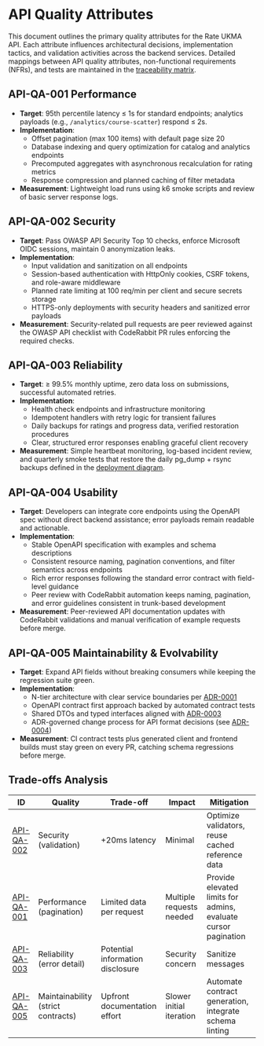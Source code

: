 # API Quality Attributes

This document outlines the primary quality attributes for the Rate UKMA API. Each attribute influences architectural decisions, implementation tactics, and validation activities across the backend services. Detailed mappings between API quality attributes, non-functional requirements (NFRs), and tests are maintained in the [traceability matrix](../traceability-matrix.md).

## API-QA-001 Performance

- **Target**: 95th percentile latency ≤ 1s for standard endpoints; analytics payloads (e.g., `/analytics/course-scatter`) respond ≤ 2s.
- **Implementation**:
  - Offset pagination (max 100 items) with default page size 20
  - Database indexing and query optimization for catalog and analytics endpoints
  - Precomputed aggregates with asynchronous recalculation for rating metrics
  - Response compression and planned caching of filter metadata
- **Measurement**: Lightweight load runs using k6 smoke scripts and review of basic server response logs.

## API-QA-002 Security

- **Target**: Pass OWASP API Security Top 10 checks, enforce Microsoft OIDC sessions, maintain 0 anonymization leaks.
- **Implementation**:
  - Input validation and sanitization on all endpoints
  - Session-based authentication with HttpOnly cookies, CSRF tokens, and role-aware middleware
  - Planned rate limiting at 100 req/min per client and secure secrets storage
  - HTTPS-only deployments with security headers and sanitized error payloads
- **Measurement**: Security-related pull requests are peer reviewed against the OWASP API checklist with CodeRabbit PR rules enforcing the required checks.

## API-QA-003 Reliability

- **Target**: ≥ 99.5% monthly uptime, zero data loss on submissions, successful automated retries.
- **Implementation**:
  - Health check endpoints and infrastructure monitoring
  - Idempotent handlers with retry logic for transient failures
  - Daily backups for ratings and progress data, verified restoration procedures
  - Clear, structured error responses enabling graceful client recovery
- **Measurement**: Simple heartbeat monitoring, log-based incident review, and quarterly smoke tests that restore the daily pg_dump + rsync backups defined in the [deployment diagram](../architecture/uml/deployment-diagram.puml).

## API-QA-004 Usability

- **Target**: Developers can integrate core endpoints using the OpenAPI spec without direct backend assistance; error payloads remain readable and actionable.
- **Implementation**:
  - Stable OpenAPI specification with examples and schema descriptions
  - Consistent resource naming, pagination conventions, and filter semantics across endpoints
  - Rich error responses following the standard error contract with field-level guidance
  - Peer review with CodeRabbit automation keeps naming, pagination, and error guidelines consistent in trunk-based development
- **Measurement**: Peer-reviewed API documentation updates with CodeRabbit validations and manual verification of example requests before merge.

## API-QA-005 Maintainability & Evolvability

- **Target**: Expand API fields without breaking consumers while keeping the regression suite green.
- **Implementation**:
  - N-tier architecture with clear service boundaries per [ADR-0001](../architecture/decisions/0001-n-tier-arch.md)
  - OpenAPI contract first approach backed by automated contract tests
  - Shared DTOs and typed interfaces aligned with [ADR-0003](../architecture/decisions/0003-tech-stack.md)
  - ADR-governed change process for API format decisions (see [ADR-0004](../architecture/decisions/0004-api-format.md))
- **Measurement**: CI contract tests plus generated client and frontend builds must stay green on every PR, catching schema regressions before merge.

## Trade-offs Analysis

| ID | Quality | Trade-off | Impact | Mitigation |
|----|---------|-----------|---------|------------|
| [API-QA-002](#api-qa-002-security) | Security (validation) | +20ms latency | Minimal | Optimize validators, reuse cached reference data |
| [API-QA-001](#api-qa-001-performance) | Performance (pagination) | Limited data per request | Multiple requests needed | Provide elevated limits for admins, evaluate cursor pagination |
| [API-QA-003](#api-qa-003-reliability) | Reliability (error detail) | Potential information disclosure | Security concern | Sanitize messages |
| [API-QA-005](#api-qa-005-maintainability--evolvability) | Maintainability (strict contracts) | Upfront documentation effort | Slower initial iteration | Automate contract generation, integrate schema linting |

